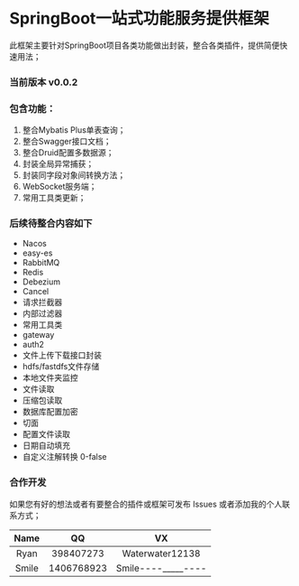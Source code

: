 # SpringBoot一站式功能服务提供框架
此框架主要针对SpringBoot项目各类功能做出封装，整合各类插件，提供简便快速用法；

### 当前版本 v0.0.2

### 包含功能：

1. 整合Mybatis Plus单表查询；
2. 整合Swagger接口文档；
3. 整合Druid配置多数据源；
4. 封装全局异常捕获；
5. 封装同字段对象间转换方法；
6. WebSocket服务端；
7. 常用工具类更新；

### 后续待整合内容如下
* Nacos
* easy-es
* RabbitMQ
* Redis
* Debezium
* Cancel
* 请求拦截器
* 内部过滤器
* 常用工具类
* gateway
* auth2
* 文件上传下载接口封装
* hdfs/fastdfs文件存储
* 本地文件夹监控
* 文件读取
* 压缩包读取
* 数据库配置加密
* 切面
* 配置文件读取
* 日期自动填充
* 自定义注解转换 0-false

### 合作开发
如果您有好的想法或者有要整合的插件或框架可发布 Issues 或者添加我的个人联系方式；

Name|QQ|VX
:-:|:-:|:-:
Ryan|398407273|Waterwater12138
Smile|1406768923|Smile----_____----


